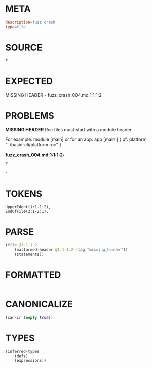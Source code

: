 # META
~~~ini
description=fuzz crash
type=file
~~~
# SOURCE
~~~roc
F
~~~
# EXPECTED
MISSING HEADER - fuzz_crash_004.md:1:1:1:2
# PROBLEMS
**MISSING HEADER**
Roc files must start with a module header.

For example:
        module [main]
or for an app:
        app [main!] { pf: platform "../basic-cli/platform.roc" }

**fuzz_crash_004.md:1:1:1:2:**
```roc
F
```
^


# TOKENS
~~~zig
UpperIdent(1:1-1:2),
EndOfFile(2:1-2:1),
~~~
# PARSE
~~~clojure
(file @1.1-1.2
	(malformed-header @1.1-1.2 (tag "missing_header"))
	(statements))
~~~
# FORMATTED
~~~roc
~~~
# CANONICALIZE
~~~clojure
(can-ir (empty true))
~~~
# TYPES
~~~clojure
(inferred-types
	(defs)
	(expressions))
~~~

